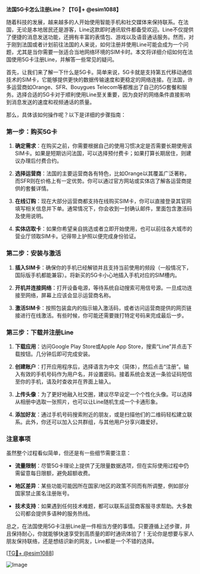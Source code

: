 **法国5G卡怎么注册Line？【TG💪+ @esim1088】**

随着科技的发展，越来越多的人开始使用智能手机和社交媒体来保持联系。在法国，无论是本地居民还是游客，Line这款即时通讯软件都备受欢迎。Line不仅提供了便捷的消息发送功能，还拥有丰富的表情包、游戏以及语音通话服务。然而，对于刚到法国或者计划前往法国的人来说，如何注册并使用Line可能会成为一个问题，尤其是当你需要一张适合当地网络环境的SIM卡时。本文将详细介绍如何在法国使用5G卡注册Line，并解答一些常见的疑问。

首先，让我们来了解一下什么是5G卡。简单来说，5G卡就是支持第五代移动通信技术的SIM卡，它能够提供更快的数据传输速度和更稳定的网络连接。在法国，许多运营商如Orange、SFR、Bouygues Telecom等都推出了自己的5G套餐和服务。选择合适的5G卡对于顺利使用Line至关重要，因为良好的网络条件直接影响到消息发送的速度和视频通话的质量。

那么，具体该如何操作呢？以下是详细的步骤指南：

### 第一步：购买5G卡

1. **确定需求**：在购买之前，你需要根据自己的使用习惯决定是否需要长期使用该SIM卡。如果是短期访问法国，可以选择预付费卡；如果打算长期居住，则建议办理后付费合约。
   
2. **选择运营商**：法国的主要运营商各有特色，比如Orange以其覆盖广泛著称，而SFR则在价格上有一定优势。你可以通过官方网站或实体店了解各运营商提供的套餐详情。

3. **在线订购**：现在大部分运营商都支持在线购买SIM卡，你可以直接登录其官网填写相关信息并下单。通常情况下，你会收到一封确认邮件，里面包含激活码及使用说明。

4. **实体店取卡**：如果你希望亲自挑选或者立即开始使用，也可以前往各大城市的营业厅领取SIM卡。记得带上护照以便完成身份验证。

### 第二步：安装与激活

1. **插入SIM卡**：确保你的手机已经解锁并且支持当前使用的频段（一般情况下，国际版手机都能兼容）。将新买的5G卡小心地插入手机对应的SIM槽内。

2. **开机并连接网络**：打开设备电源，等待系统自动搜索可用信号源。一旦成功连接至网络，屏幕上应该会显示运营商名称。

3. **激活SIM卡**：按照包装盒内的指示输入激活码，或者访问运营商提供的网页链接进行在线激活。有些时候，你可能还需要拨打特定号码来完成最后一步。

### 第三步：下载并注册Line

1. **下载应用**：访问Google Play Store或Apple App Store，搜索“Line”并点击下载按钮。几分钟后即可完成安装。

2. **创建账户**：打开应用程序后，选择语言为中文（简体），然后点击“注册”。输入有效的手机号码作为用户名，并设置密码。接着系统会发送一条验证码短信至你的手机，请及时查收并在界面上输入。

3. **上传头像**：为了更好地融入社交圈，建议尽早设定一个个性化头像。可以选择从相册中选取一张照片，也可以让Line随机生成一个卡通形象。

4. **添加好友**：通过手机号码搜索附近的朋友，或是扫描他们的二维码轻松建立联系。此外，你还可以加入公共群组，与其他用户分享兴趣爱好。

### 注意事项

虽然整个过程看似简单，但还是有一些细节需要注意：

- **流量限制**：尽管5G卡理论上提供了无限量数据选项，但在实际使用过程中仍需留意每日限额，避免超额收费。
  
- **地区差异**：某些功能可能因所在国家/地区的政策不同而有所调整，例如部分国家禁止匿名注册账号。

- **技术支持**：如果遇到任何技术难题，都可以联系运营商客服寻求帮助。大多数公司都会提供多语种的服务热线。

总之，在法国使用5G卡注册Line是一件相当方便的事情。只要遵循上述步骤，并且保持耐心，你就能够快速享受到高质量的即时通讯体验了！无论你是想要与家人朋友保持联络，还是想结识新的网友，Line都是一个不错的选择。

[[TG💪+ @esim1088](https://t.me/s/esim1088)] 

![Image](https://i.postimg.cc/4NQfJmqS/Snipaste-2025-05-13-00-14-12.png)